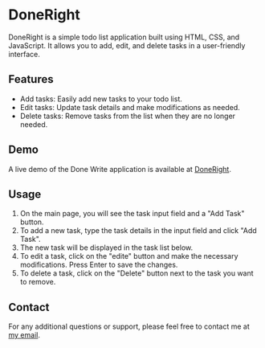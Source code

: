 # DoneRight

DoneRight is a simple todo list application built using HTML, CSS, and JavaScript. It allows you to add, edit, and delete tasks in a user-friendly interface.

## Features

- Add tasks: Easily add new tasks to your todo list.
- Edit tasks: Update task details and make modifications as needed.
- Delete tasks: Remove tasks from the list when they are no longer needed.

## Demo

A live demo of the Done Write application is available at [DoneRight](https://ayoubrabiae.github.io/DoneRight/). 

## Usage

1. On the main page, you will see the task input field and a "Add Task" button.
2. To add a new task, type the task details in the input field and click "Add Task".
3. The new task will be displayed in the task list below.
4. To edit a task, click on the "edite" button and make the necessary modifications. Press Enter to save the changes.
5. To delete a task, click on the "Delete" button next to the task you want to remove.

## Contact

For any additional questions or support, please feel free to contact me at [my email](mailto:rabiyaeayoub@gmail.com).

